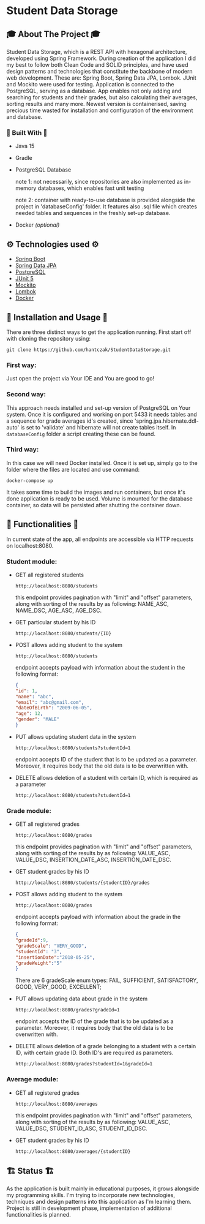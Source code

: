 # Student Data Storage
<!-- ABOUT THE PROJECT -->
## 🎓 About The Project 🎓
Student Data Storage, which is a REST API with hexagonal architecture, developed using Spring Framework. During creation of the application I did my best to follow both Clean Code and SOLID principles, and have used design patterns and technologies that constitute the backbone of modern web development. These are: Spring Boot, Spring Data JPA, Lombok. JUnit and Mockito were used for testing. Application is connected to the PostgreSQL, serving as a database.
App enables not only adding and searching for students and their grades, but also calculating their averages, sorting results and many more. Newest version is containerised, saving precious time wasted for installation and configuration of the environment and database.

### 🔨 Built With 🔨
* Java 15
* Gradle
* PostgreSQL Database 

    note 1: 
not necessarily, since repositories are also implemented as in-memory databases, which enables fast unit testing

    note 2: container with ready-to-use database is provided alongside the project in 'databaseConfig' folder. It features also .sql file which creates needed tables and sequences in the freshly set-up database.
* Docker *(optional)*

<!-- TECHNOLOGIES USED -->
## ⚙️ Technologies used ⚙️
* [Spring Boot](https://spring.io/projects/spring-boot)
* [Spring Data JPA](https://spring.io/projects/spring-data-jpa)
* [PostgreSQL](https://www.postgresql.org/)
* [JUnit 5](https://junit.org/junit5/)
* [Mockito](https://site.mockito.org/)
* [Lombok](https://projectlombok.org/)
* [Docker](https://www.docker.com/)

<!-- INSTALLATION AND USAGE -->
## 🧭 Installation and Usage 🧭
There are three distinct ways to get the application running. 
First start off with cloning the repository using:

`git clone https://github.com/hantczak/StudentDataStorage.git`
### First way:
Just open the project via Your IDE and You are good to go!

### Second way:
This approach needs installed and set-up version of PostgreSQL on Your system. Once it is configured and working on port 5433 it needs tables and a sequence for grade averages id's created, since 'spring.jpa.hibernate.ddl-auto' is set to 'validate' and hibernate will not create tables itself. In `databaseConfig` folder a script creating these can be found.

### Third way:
In this case we will need Docker installed. Once it is set up, simply go to the folder where the files are located and use command:

`docker-compose up`

It takes some time to build the images and run containers, but once it's done application is ready to be used. Volume is mounted for the database container, so data will be persisted after shutting the container down.  

## 🎯 Functionalities 🎯
In current state of the app, all endpoints are accessible via HTTP requests on localhost:8080.
### Student module:
* GET all registered students

  `http://localhost:8080/students`

  this endpoint provides pagination with "limit" and "offset" parameters, along with sorting of the results by as following: NAME_ASC, NAME_DSC, AGE_ASC, AGE_DSC.


* GET particular student by his ID

  `http://localhost:8080/students/{ID}`


* POST allows adding student to the system

  `http://localhost:8080/students`

  endpoint accepts payload with information about the student in the following format:
  ```json
  {
  "id": 1,
  "name": "abc",
  "email": "abc@gmail.com",
  "dateOfBirth": "2009-06-05",
  "age": 12,
  "gender": "MALE"
  }
  
* PUT allows updating student data in the system

  `http://localhost:8080/students?studentId=1`

  endpoint accepts ID of the student that is to be updated as a parameter. Moreover, it requires body that the old data is to be overwritten with. 


* DELETE allows deletion of a student with certain ID, which is required as a parameter

  `http://localhost:8080/students?studentId=1`
### Grade module:

* GET all registered grades

  `http://localhost:8080/grades`

  this endpoint provides pagination with "limit" and "offset" parameters, along with sorting of the results by as following: VALUE_ASC, VALUE_DSC, INSERTION_DATE_ASC, INSERTION_DATE_DSC.


* GET student grades by his ID

  `http://localhost:8080/students/{studentID}/grades`


* POST allows adding student to the system

  `http://localhost:8080/grades`

  endpoint accepts payload with information about the grade in the following format:
  ```json
  {
  "gradeId":9,
  "gradeScale": "VERY_GOOD",
  "studentId": "3",
  "insertionDate":"2018-05-25",
  "gradeWeight":"5"
  }
  ```
  There are 6 gradeScale enum types:
FAIL,
SUFFICIENT,
SATISFACTORY,
GOOD,
VERY_GOOD,
EXCELLENT;


* PUT allows updating data about grade in the system
 
  `http://localhost:8080/grades?gradeId=1`

  endpoint accepts the ID of the grade that is to be updated as a parameter. Moreover, it requires body that the old data is to be overwritten with.


* DELETE allows deletion of a grade belonging to a student with a certain ID, with certain grade ID. Both ID's are required as parameters.

  `http://localhost:8080/grades?studentId=1&gradeId=1`

### Average module:

* GET all registered grades

  `http://localhost:8080/averages`

  this endpoint provides pagination with "limit" and "offset" parameters, along with sorting of the results by as following: VALUE_ASC, VALUE_DSC, STUDENT_ID_ASC, STUDENT_ID_DSC.


* GET student grades by his ID

  `http://localhost:8080/averages/{studentID}`

<!-- STATUS -->
## 🏗️ Status 🏗️
As the application is built mainly in educational purposes, it grows alongside my programming skills. I'm trying to incorporate new technologies, techniques and design patterns into this application as I'm learning them.
Project is still in development phase, implementation of additional functionalities is planned.
